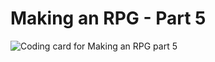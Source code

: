 # Making an RPG - Part 5

![Coding card for Making an RPG part 5](/static/coding-cards/13-rpg-part-5.jpg)
